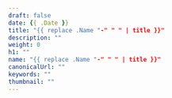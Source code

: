 ```yaml
---
draft: false
date: {{ .Date }}
title: "{{ replace .Name "-" " " | title }}"
description: ""
weight: 0
h1: ""
name: "{{ replace .Name "-" " " | title }}"
canonicalUrl: ""
keywords: ""
thumbnail: ""
---
```

